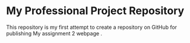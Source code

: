 # My Professional Project Repository
This repository is my first attempt to create a repository on GitHub for publishing My assignment 2 webpage .
